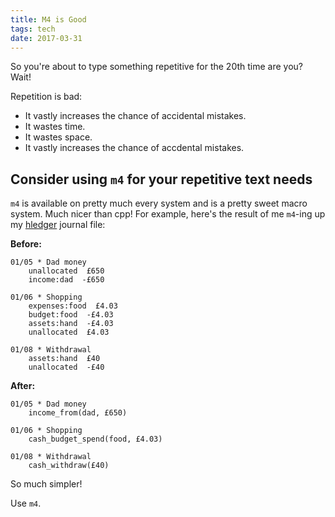 ```yaml
---
title: M4 is Good
tags: tech
date: 2017-03-31
---
```


So you're about to type something repetitive for the 20th time are you? Wait!

Repetition is bad:

- It vastly increases the chance of accidental mistakes.
- It wastes time.
- It wastes space.
- It vastly increases the chance of accdental mistakes.


Consider using `m4` for your repetitive text needs
--------------------------------------------------

`m4` is available on pretty much every system and is a pretty sweet macro system. Much nicer than
cpp! For example, here's the result of me `m4`-ing up my [hledger](http://hledger.org/) journal
file:

**Before:**

```
01/05 * Dad money
    unallocated  £650
    income:dad  -£650

01/06 * Shopping
    expenses:food  £4.03
    budget:food  -£4.03
    assets:hand  -£4.03
    unallocated  £4.03

01/08 * Withdrawal
    assets:hand  £40
    unallocated  -£40
```

**After:**

```
01/05 * Dad money
    income_from(dad, £650)

01/06 * Shopping
    cash_budget_spend(food, £4.03)

01/08 * Withdrawal
    cash_withdraw(£40)
```

So much simpler!

Use `m4`.
